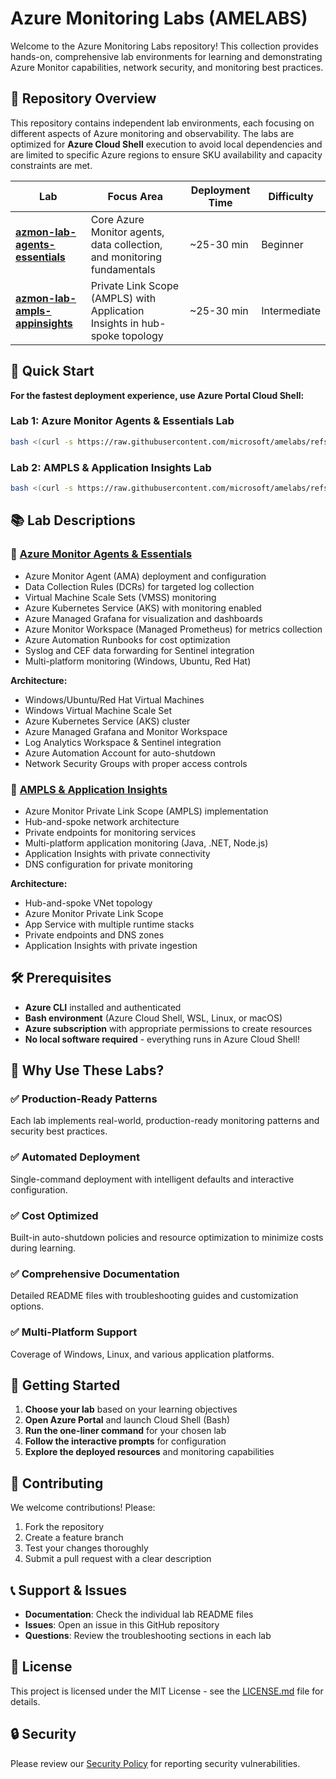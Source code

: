 # Azure Monitoring Labs (AMELA​BS)

Welcome to the Azure Monitoring Labs repository! This collection provides hands-on, comprehensive lab environments for learning and demonstrating Azure Monitor capabilities, network security, and monitoring best practices.

## 🎯 Repository Overview

This repository contains independent lab environments, each focusing on different aspects of Azure monitoring and observability. The labs are optimized for **Azure Cloud Shell** execution to avoid local dependencies and are limited to specific Azure regions to ensure SKU availability and capacity constraints are met.

| Lab | Focus Area | Deployment Time | Difficulty |
|-----|------------|----------------|------------|
| [**azmon-lab-agents-essentials**](./azmon-lab-agents-essentials/) | Core Azure Monitor agents, data collection, and monitoring fundamentals | ~25-30 min | Beginner |
| [**azmon-lab-ampls-appinsights**](./azmon-lab-ampls-appinsights/) | Private Link Scope (AMPLS) with Application Insights in hub-spoke topology | ~25-30 min | Intermediate |

## 🚀 Quick Start

**For the fastest deployment experience, use Azure Portal Cloud Shell:**

### Lab 1: Azure Monitor Agents & Essentials Lab
```bash
bash <(curl -s https://raw.githubusercontent.com/microsoft/amelabs/refs/heads/main/azmon-lab-agents-essentials/init-lab.sh)
```

### Lab 2: AMPLS & Application Insights Lab  
```bash
bash <(curl -s https://raw.githubusercontent.com/microsoft/amelabs/refs/heads/main/azmon-lab-ampls-appinsights/init-lab.sh)
```

## 📚 Lab Descriptions

### 🔧 [Azure Monitor Agents & Essentials](./azmon-lab-agents-essentials/)

- Azure Monitor Agent (AMA) deployment and configuration
- Data Collection Rules (DCRs) for targeted log collection
- Virtual Machine Scale Sets (VMSS) monitoring
- Azure Kubernetes Service (AKS) with monitoring enabled
- Azure Managed Grafana for visualization and dashboards
- Azure Monitor Workspace (Managed Prometheus) for metrics collection
- Azure Automation Runbooks for cost optimization
- Syslog and CEF data forwarding for Sentinel integration
- Multi-platform monitoring (Windows, Ubuntu, Red Hat)

**Architecture:**
- Windows/Ubuntu/Red Hat Virtual Machines
- Windows Virtual Machine Scale Set
- Azure Kubernetes Service (AKS) cluster
- Azure Managed Grafana and Monitor Workspace
- Log Analytics Workspace & Sentinel integration
- Azure Automation Account for auto-shutdown
- Network Security Groups with proper access controls

### 🔐 [AMPLS & Application Insights](./azmon-lab-ampls-appinsights/)

- Azure Monitor Private Link Scope (AMPLS) implementation
- Hub-and-spoke network architecture
- Private endpoints for monitoring services
- Multi-platform application monitoring (Java, .NET, Node.js)
- Application Insights with private connectivity
- DNS configuration for private monitoring

**Architecture:**
- Hub-and-spoke VNet topology
- Azure Monitor Private Link Scope
- App Service with multiple runtime stacks
- Private endpoints and DNS zones
- Application Insights with private ingestion

## 🛠️ Prerequisites

- **Azure CLI** installed and authenticated
- **Bash environment** (Azure Cloud Shell, WSL, Linux, or macOS)
- **Azure subscription** with appropriate permissions to create resources
- **No local software required** - everything runs in Azure Cloud Shell!

## 🌟 Why Use These Labs?

### ✅ **Production-Ready Patterns**
Each lab implements real-world, production-ready monitoring patterns and security best practices.

### ✅ **Automated Deployment** 
Single-command deployment with intelligent defaults and interactive configuration.

### ✅ **Cost Optimized**
Built-in auto-shutdown policies and resource optimization to minimize costs during learning.

### ✅ **Comprehensive Documentation**
Detailed README files with troubleshooting guides and customization options.

### ✅ **Multi-Platform Support**
Coverage of Windows, Linux, and various application platforms.

## 📖 Getting Started

1. **Choose your lab** based on your learning objectives
2. **Open Azure Portal** and launch Cloud Shell (Bash)
3. **Run the one-liner command** for your chosen lab
4. **Follow the interactive prompts** for configuration
5. **Explore the deployed resources** and monitoring capabilities

## 🤝 Contributing

We welcome contributions! Please:
1. Fork the repository
2. Create a feature branch
3. Test your changes thoroughly
4. Submit a pull request with a clear description

## 📞 Support & Issues

- **Documentation**: Check the individual lab README files
- **Issues**: Open an issue in this GitHub repository
- **Questions**: Review the troubleshooting sections in each lab

## 📄 License

This project is licensed under the MIT License - see the [LICENSE.md](LICENSE.md) file for details.

## 🔒 Security

Please review our [Security Policy](SECURITY.md) for reporting security vulnerabilities.

